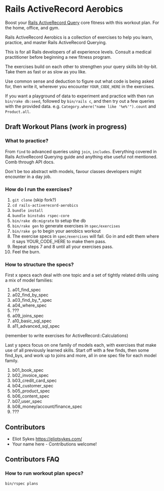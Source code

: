 # Rails ActiveRecord Aerobics
Boost your [Rails ActiveRecord Query](http://guides.rubyonrails.org/active_record_querying.html) core fitness with this workout plan. For the home, office, and gym.

Rails ActiveRecord Aerobics is a collection of exercises to help you learn, practice, and master Rails ActiveRecord Querying. 

This is for all Rails developers of all experience levels. Consult a medical practitioner before beginning a new fitness program.

The exercises build on each other to strengthen your query skills bit-by-bit. Take them as fast or as slow as you like. 

Use common sense and deduction to figure out what code is being asked for, then write it, wherever you encounter `YOUR_CODE_HERE` in the exercises.

If you want a playground of data to experiment and practice with then run `bin/rake db:seed`, followed by `bin/rails c`, and then try out a few queries with the provided data. e.g. `Category.where("name like '%e%'").count` and `Product.all`.

## Draft Workout Plans (work in progress)

### What to practice?

From `find` to advanced queries using `join`, `includes`. Everything covered in Rails ActiveRecord Querying guide and anything else useful not mentioned. Comb through API docs. 

Don't be too abstract with models, favour classes developers might encounter in a day job.

### How do I run the exercises?

1. `git clone` (skip fork?)
2. `cd rails-activerecord-aerobics`
3. `bundle install`
4. `bundle binstubs rspec-core`
5. `bin/rake db:migrate` to setup the db
6. `bin/rake gen` to generate exercises in `spec/exercises`
7. `bin/rake go` to begin your aerobics workout
8. The exercise specs in `spec/exercises` will fail. Go in and edit them where it says YOUR_CODE_HERE to make them pass.
9. Repeat steps 7 and 8 until all your exercises pass.
10. Feel the burn.


### How to structure the specs?

First x specs each deal with one topic and a set of tightly related drills using a mix of model families:

1. a01_find_spec
2. a02_find_by_spec
3. a03_find_by_*_spec
4. a04_where_spec
5. ???
9. a09_joins_spec
10. a10_basic_sql_spec
11. a11_advanced_sql_spec

(remember to write exercises for ActiveRecord::Calculations)

Last y specs focus on one family of models each, with exercises that make use of all previously learned skills. Start off with a few finds, then some find_bys, and work up to joins and more, all in one spec file for each model family.

1. b01_book_spec
2. b02_invoice_spec
3. b03_credit_card_spec
4. b04_customer_spec
5. b05_product_spec
6. b06_content_spec
7. b07_user_spec
8. b08_money/account/finance_spec
9. ???

## Contributors

- Eliot Sykes https://eliotsykes.com/
- Your name here - Contributions welcome!

## Contributors FAQ

### How to run workout plan specs?
`bin/rspec plans`

